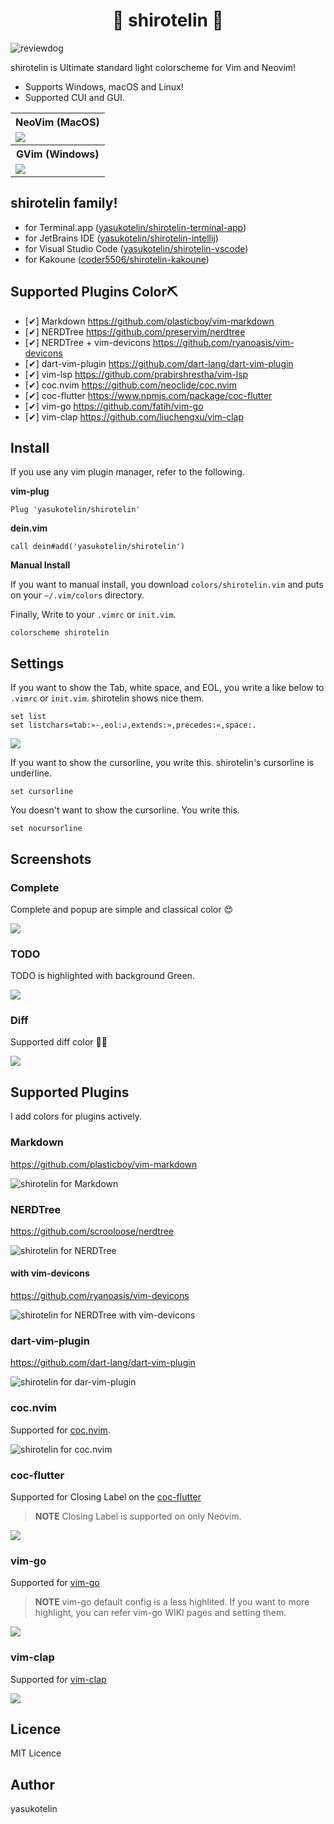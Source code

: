 <h1 align="center">🎉 shirotelin 🎉</h1>

![reviewdog](https://github.com/yasukotelin/shirotelin/workflows/reviewdog/badge.svg)

shirotelin is Ultimate standard light colorscheme for Vim and Neovim!<br>

- Supports Windows, macOS and Linux!
- Supported CUI and GUI.

<table>
    <tr>
        <th>NeoVim (MacOS)</th>
    </tr>
    <tr>
        <td><img src="images/shirotelin-macos.png"></td>
    </tr>
    <tr>
        <th>GVim (Windows)</th>
    </tr>
    <tr>
        <td><img src="images/shirotelin-windows-gvim.png"></td>
    </tr>
</table>

## shirotelin family!

- for Terminal.app ([yasukotelin/shirotelin-terminal-app](https://github.com/yasukotelin/shirotelin-terminal-app))
- for JetBrains IDE ([yasukotelin/shirotelin-intellij](https://github.com/yasukotelin/shirotelin-intellij))
- for Visual Studio Code ([yasukotelin/shirotelin-vscode](https://github.com/yasukotelin/shirotelin-vscode))
- for Kakoune ([coder5506/shirotelin-kakoune](https://github.com/coder5506/shirotelin-kakoune))

## Supported Plugins Color⛏

- [✔] Markdown https://github.com/plasticboy/vim-markdown
- [✔] NERDTree https://github.com/preservim/nerdtree
- [✔] NERDTree + vim-devicons https://github.com/ryanoasis/vim-devicons
- [✔] dart-vim-plugin https://github.com/dart-lang/dart-vim-plugin
- [✔] vim-lsp https://github.com/prabirshrestha/vim-lsp
- [✔] coc.nvim https://github.com/neoclide/coc.nvim
- [✔] coc-flutter https://www.npmjs.com/package/coc-flutter
- [✔] vim-go https://github.com/fatih/vim-go
- [✔] vim-clap https://github.com/liuchengxu/vim-clap

## Install

If you use any vim plugin manager, refer to the following.

**vim-plug**

```vim
Plug 'yasukotelin/shirotelin'
```

**dein.vim**

```vim
call dein#add('yasukotelin/shirotelin')
```

**Manual Install**

If you want to manual install, you download `colors/shirotelin.vim` and puts on your `~/.vim/colors` directory.

Finally, Write to your `.vimrc` or `init.vim`.

```vimrc
colorscheme shirotelin
```

## Settings

If you want to show the Tab, white space, and EOL, you write a like below to `.vimrc` or `init.vim`.
shirotelin shows nice them.

```
set list
set listchars=tab:»-,eol:↲,extends:»,precedes:«,space:.
```

![](./images/shirotelin-list.png)

If you want to show the cursorline, you write this.
shirotelin's cursorline is underline.

```
set cursorline
```

You doesn't want to show the cursorline. You write this.

```
set nocursorline
```

## Screenshots

### Complete

Complete and popup are simple and classical color 😍

<img src="images/complete.gif">

### TODO

TODO is highlighted with background Green.

<img src="images/todo.png">


### Diff

Supported diff color 🤷‍♂️

<img src="images/shirotelin-diff.png">

## Supported Plugins

I add colors for plugins actively.

### Markdown

https://github.com/plasticboy/vim-markdown

<img src="./images/shirotelin-markdown.png" alt="shirotelin for Markdown">

### NERDTree

https://github.com/scrooloose/nerdtree

<img src="images/shirotelin-nerd-tree.png" alt="shirotelin for NERDTree">

#### with vim-devicons

https://github.com/ryanoasis/vim-devicons

<img src="images/shirotelin-nerd-tree-with-vim-devicons.png" alt="shirotelin for NERDTree with vim-devicons">

### dart-vim-plugin

https://github.com/dart-lang/dart-vim-plugin

<img src="images/shirotelin-dart-vim-plugin.png" alt="shirotelin for dar-vim-plugin">

### coc.nvim

Supported for [coc.nvim](https://github.com/neoclide/coc.nvim).<br>

<img src="images/coc-nvim.gif" alt="shirotelin for coc.nvim">

### coc-flutter

Supported for Closing Label on the [coc-flutter](https://www.npmjs.com/package/coc-flutter)

> **NOTE** Closing Label is supported on only Neovim.

![](./images/coc-flutter-closinglabel.png)

### vim-go

Supported for [vim-go](https://github.com/fatih/vim-go)

> **NOTE** vim-go default config is a less highlited. If you want to more highlight, you can refer vim-go WIKI pages and setting them.

![](./images/shirotelin-vim-go.png)

### vim-clap

Supported for [vim-clap](https://github.com/liuchengxu/vim-clap)

![](./images/vim-clap.png)

## Licence

MIT Licence

## Author

yasukotelin
